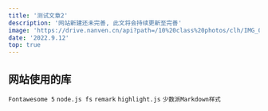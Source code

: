 ```yaml
---
title: '测试文章2'
description: '网站新建还未完善, 此文将会持续更新至完善'
image: 'https://drive.nanven.cn/api?path=/10%20class%20photos/clh/IMG_0013.JPG&raw=true'
date: '2022.9.12'
top: true
---
```


## 网站使用的库

`Fontawesome 5`  `node.js fs`  `remark`  `highlight.js`  `少数派Markdown样式`
